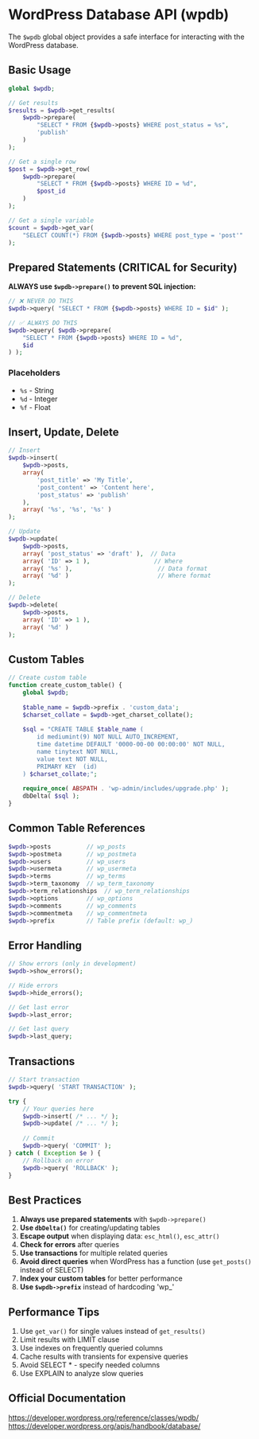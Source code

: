 # WordPress Database API (wpdb)

The `$wpdb` global object provides a safe interface for interacting with the WordPress database.

## Basic Usage

```php
global $wpdb;

// Get results
$results = $wpdb->get_results( 
    $wpdb->prepare(
        "SELECT * FROM {$wpdb->posts} WHERE post_status = %s",
        'publish'
    )
);

// Get a single row
$post = $wpdb->get_row(
    $wpdb->prepare(
        "SELECT * FROM {$wpdb->posts} WHERE ID = %d",
        $post_id
    )
);

// Get a single variable
$count = $wpdb->get_var(
    "SELECT COUNT(*) FROM {$wpdb->posts} WHERE post_type = 'post'"
);
```

## Prepared Statements (CRITICAL for Security)

**ALWAYS use `$wpdb->prepare()` to prevent SQL injection:**

```php
// ❌ NEVER DO THIS
$wpdb->query( "SELECT * FROM {$wpdb->posts} WHERE ID = $id" );

// ✅ ALWAYS DO THIS
$wpdb->query( $wpdb->prepare( 
    "SELECT * FROM {$wpdb->posts} WHERE ID = %d", 
    $id 
) );
```

### Placeholders

- `%s` - String
- `%d` - Integer
- `%f` - Float

## Insert, Update, Delete

```php
// Insert
$wpdb->insert(
    $wpdb->posts,
    array(
        'post_title' => 'My Title',
        'post_content' => 'Content here',
        'post_status' => 'publish'
    ),
    array( '%s', '%s', '%s' )
);

// Update
$wpdb->update(
    $wpdb->posts,
    array( 'post_status' => 'draft' ),  // Data
    array( 'ID' => 1 ),                  // Where
    array( '%s' ),                        // Data format
    array( '%d' )                         // Where format
);

// Delete
$wpdb->delete(
    $wpdb->posts,
    array( 'ID' => 1 ),
    array( '%d' )
);
```

## Custom Tables

```php
// Create custom table
function create_custom_table() {
    global $wpdb;
    
    $table_name = $wpdb->prefix . 'custom_data';
    $charset_collate = $wpdb->get_charset_collate();
    
    $sql = "CREATE TABLE $table_name (
        id mediumint(9) NOT NULL AUTO_INCREMENT,
        time datetime DEFAULT '0000-00-00 00:00:00' NOT NULL,
        name tinytext NOT NULL,
        value text NOT NULL,
        PRIMARY KEY  (id)
    ) $charset_collate;";
    
    require_once( ABSPATH . 'wp-admin/includes/upgrade.php' );
    dbDelta( $sql );
}
```

## Common Table References

```php
$wpdb->posts          // wp_posts
$wpdb->postmeta       // wp_postmeta
$wpdb->users          // wp_users
$wpdb->usermeta       // wp_usermeta
$wpdb->terms          // wp_terms
$wpdb->term_taxonomy  // wp_term_taxonomy
$wpdb->term_relationships  // wp_term_relationships
$wpdb->options        // wp_options
$wpdb->comments       // wp_comments
$wpdb->commentmeta    // wp_commentmeta
$wpdb->prefix         // Table prefix (default: wp_)
```

## Error Handling

```php
// Show errors (only in development)
$wpdb->show_errors();

// Hide errors
$wpdb->hide_errors();

// Get last error
$wpdb->last_error;

// Get last query
$wpdb->last_query;
```

## Transactions

```php
// Start transaction
$wpdb->query( 'START TRANSACTION' );

try {
    // Your queries here
    $wpdb->insert( /* ... */ );
    $wpdb->update( /* ... */ );
    
    // Commit
    $wpdb->query( 'COMMIT' );
} catch ( Exception $e ) {
    // Rollback on error
    $wpdb->query( 'ROLLBACK' );
}
```

## Best Practices

1. **Always use prepared statements** with `$wpdb->prepare()`
2. **Use `dbDelta()`** for creating/updating tables
3. **Escape output** when displaying data: `esc_html()`, `esc_attr()`
4. **Check for errors** after queries
5. **Use transactions** for multiple related queries
6. **Avoid direct queries** when WordPress has a function (use `get_posts()` instead of SELECT)
7. **Index your custom tables** for better performance
8. **Use `$wpdb->prefix`** instead of hardcoding 'wp_'

## Performance Tips

1. Use `get_var()` for single values instead of `get_results()`
2. Limit results with LIMIT clause
3. Use indexes on frequently queried columns
4. Cache results with transients for expensive queries
5. Avoid SELECT * - specify needed columns
6. Use EXPLAIN to analyze slow queries

## Official Documentation

https://developer.wordpress.org/reference/classes/wpdb/
https://developer.wordpress.org/apis/handbook/database/

